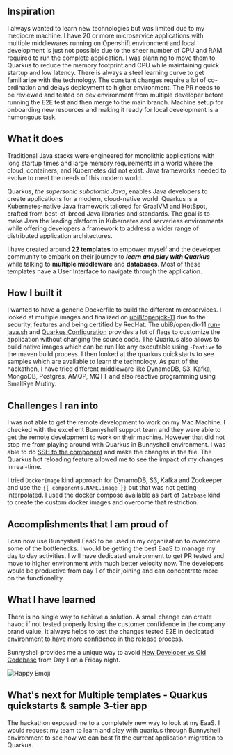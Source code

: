 ## Inspiration
I always wanted to learn new technologies but was limited due to my mediocre machine. I have 20 or more microservice applications with multiple middlewares running on Openshift environment and local development is just not possible due to the sheer number of CPU and RAM required to run the complete application. I was planning to move them to Quarkus to reduce the memory footprint and CPU while maintaining quick startup and low latency. There is always a steel learning curve to get familiarize with the technology. The constant changes require a lot of co-ordination and delays deployment to higher environment. The PR needs to be reviewed and tested on dev environment from multiple developer before running the E2E test and then merge to the main branch. Machine setup for onboarding new resources and making it ready for local development is a humongous task.

## What it does
Traditional Java stacks were engineered for monolithic applications with long startup times and large memory requirements in a world where the cloud, containers, and Kubernetes did not exist. Java frameworks needed to evolve to meet the needs of this modern world.

Quarkus, _the supersonic subatomic Java_, enables Java developers to create applications for a modern, cloud-native world. Quarkus is a Kubernetes-native Java framework tailored for GraalVM and HotSpot, crafted from best-of-breed Java libraries and standards. The goal is to make Java the leading platform in Kubernetes and serverless environments while offering developers a framework to address a wider range of distributed application architectures.

I have created around **22 templates** to empower myself and the developer community to embark on their journey to **_learn and play with Quarkus_** while talking to **multiple middleware** and **databases**. Most of these templates have a User Interface to navigate through the application.

## How I built it
I wanted to have a generic Dockerfile to build the different microservices. I looked at multiple images and finalized on [ubi8/openjdk-11](https://catalog.redhat.com/software/containers/ubi8/openjdk-11/5dd6a4b45a13461646f677f4) due to the security, features and being certified by RedHat.
The ubi8/openjdk-11 [run-java.sh](https://github.com/fabric8io-images/run-java-sh) and [Quarkus Configuration](https://quarkus.io/guides/all-config) provides a lot of flags to customize the application without changing the source code. The Quarkus also allows to build native images which can be run like any executable using `-Pnative` to the maven build process.
I then looked at the quarkus quickstarts to see samples which are available to learn the technology. As part of the hackathon, I have tried different middleware like DynamoDB, S3, Kafka, MongoDB, Postgres, AMQP, MQTT and also reactive programming using SmallRye Mutiny. 

## Challenges I ran into
I was not able to get the remote development to work on my Mac Machine. I checked with the excellent Bunnyshell support team and they were able to get the remote development to work on their machine. However that did not stop me from playing around with Quarkus in Bunnyshell environment. I was able to do [SSH to the component](https://documentation.Bunnyshell.com/docs/Bunnyshell-cli-ssh) and make the changes in the file. The Quarkus hot reloading feature allowed me to see the impact of my changes in real-time.

I tried `DockerImage` kind approach for DynamoDB, S3, Kafka and Zookeeper and use the `{{ components.NAME.image }}` but that was not getting interpolated. I used the docker compose available as part of `Database` kind to create the custom docker images and overcome that restriction.

## Accomplishments that I am proud of
I can now use Bunnyshell EaaS to be used in my organization to overcome some of the bottlenecks. I would be getting the best EaaS to manage my day to day activities. I will have dedicated environment to get PR tested and move to higher environment with much better velocity now. The developers would be productive from day 1 of their joining and can concentrate more on the functionality.

## What I have learned
There is no single way to achieve a solution. A small change can create havoc if not tested properly losing the customer confidence in the company brand value. It always helps to test the changes tested E2E in dedicated environment to have more confidence in the release process.

Bunnyshell provides me a unique way to avoid [New Developer vs Old Codebase](https://twitter.com/i/status/1646903684570415104) from Day 1 on a Friday night. 

![Happy Emoji](https://www.pngmart.com/files/15/Happy-Emoji-PNG.png)

## What's next for Multiple templates - Quarkus quickstarts & sample 3-tier app
The hackathon exposed me to a completely new way to look at my EaaS. I would request my team to learn and play with quarkus through Bunnyshell environment to see how we can best fit the current application migration to Quarkus.

